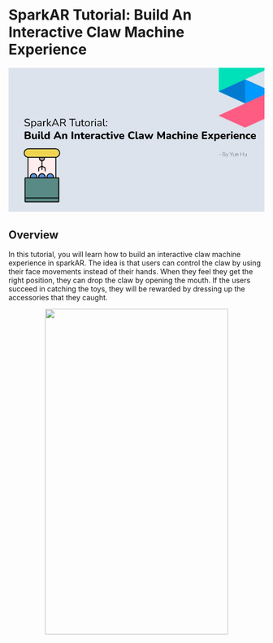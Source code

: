 # SparkAR Tutorial: Build An Interactive Claw Machine Experience

<p align="center">
  <img src="https://github.com/anyemelody/Your-Claw-Machine/blob/main/Feature%20Image.jpg">
</p>

## Overview
In this tutorial, you will learn how to build an interactive claw machine experience in sparkAR. The idea is that users can control the claw by using their face movements instead of their hands. When they feel they get the right position, they can drop the claw by opening the mouth. If the users succeed in catching the toys, they will be rewarded by dressing up the accessories that they caught.

<p align="center">
  <img width="360" height="640" src="https://github.com/anyemelody/Your-Claw-Machine/blob/main/demo.gif">
</p>

